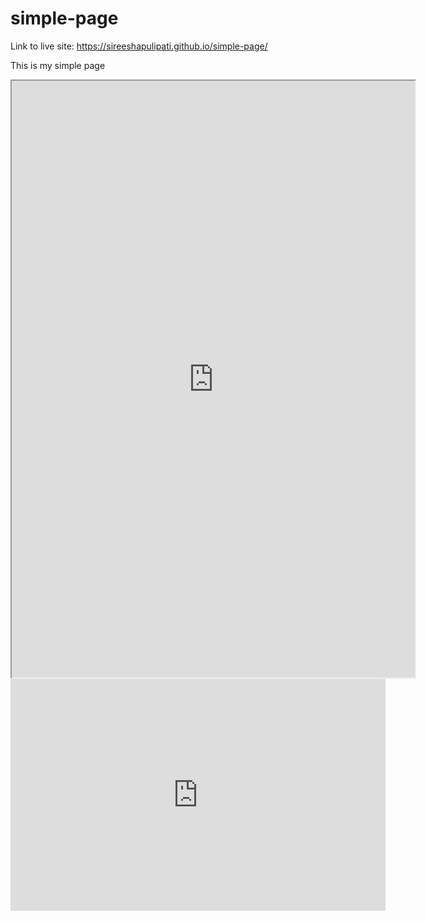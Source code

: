 # simple-page

Link to live site: https://sireeshapulipati.github.io/simple-page/

This is my simple page

<iframe src="https://public.tableau.com/views/DataVisualizationCourse/DataVizExp?:embed=y&:display_count=yes:showVizHome=no&:embed=true"
 width="645" height="955"></iframe>


<iframe width="600" height="371" seamless frameborder="0" scrolling="no" src="https://docs.google.com/spreadsheets/d/1E1nMCB-A6uASxfs6_asYQZ-v9R7v1pQODkFpmyP0-Uk/pubchart?oid=1202100353&amp;format=interactive"></iframe>

